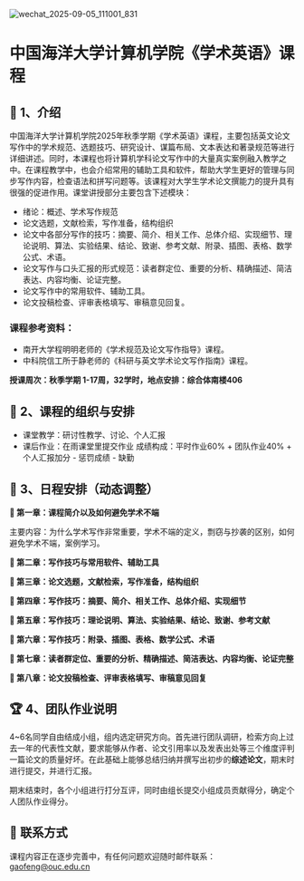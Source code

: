 ![wechat_2025-09-05_111001_831](https://gaopursuit.oss-cn-beijing.aliyuncs.com/img/2025/wechat_2025-09-05_111001_831.jpg)

# 中国海洋大学计算机学院《学术英语》课程

## 🎉 1、介绍

中国海洋大学计算机学院2025年秋季学期《学术英语》课程，主要包括英文论文写作中的学术规范、选题技巧、研究设计、谋篇布局、文本表达和著录规范等进行详细讲述。同时，本课程也将计算机学科论文写作中的大量真实案例融入教学之中。在课程教学中，也会介绍常用的辅助工具和软件，帮助大学生更好的管理与同步写作内容，检查语法和拼写问题等。该课程对大学生学术论文撰能力的提升具有很强的促进作用。课堂讲授部分主要包含下述模块：

- 绪论：概述、学术写作规范
- 论文选题，文献检索，写作准备，结构组织
- 论文中各部分写作的技巧：摘要、简介、相关工作、总体介绍、实现细节、理论说明、算法、实验结果、结论、致谢、参考文献、附录、插图、表格、数学公式、术语。
- 论文写作与口头汇报的形式规范：读者群定位、重要的分析、精确描述、简洁表达、内容均衡、论证完整。
- 论文写作中的常用软件、辅助工具。
- 论文投稿检查、评审表格填写、审稿意见回复。

### 课程参考资料：
- 南开大学程明明老师的《学术规范及论文写作指导》课程。
- 中科院信工所于静老师的《科研与英文学术论文写作指南》课程。

**授课周次：秋季学期 1-17周，32学时，地点安排：综合体南楼406**

## 🚀 2、课程的组织与安排

- 课堂教学：研讨性教学、讨论、个人汇报
- 课后作业：在雨课堂里提交作业
成绩构成：平时作业60% + 团队作业40% + 个人汇报加分 - 惩罚成绩 - 缺勤

## 🎯 3、日程安排（动态调整）

**🚩 第一章：课程简介以及如何避免学术不端**

主要内容：为什么学术写作非常重要，学术不端的定义，剽窃与抄袭的区别，如何避免学术不端，案例学习。

**🚩 第二章：写作技巧与常用软件、辅助工具**

**🚩 第三章：论文选题，文献检索，写作准备，结构组织**

**🚩 第四章：写作技巧：摘要、简介、相关工作、总体介绍、实现细节**

**🚩 第五章：写作技巧：理论说明、算法、实验结果、结论、致谢、参考文献**

**🚩 第六章：写作技巧：附录、插图、表格、数学公式、术语**

**🚩 第七章：读者群定位、重要的分析、精确描述、简洁表达、内容均衡、论证完整**

**🚩 第八章：论文投稿检查、评审表格填写、审稿意见回复**


## 🏆 4、团队作业说明

4~6名同学自由结成小组，组内选定研究方向。首先进行团队调研，检索方向上过去一年的代表性文献，要求能够从作者、论文引用率以及发表出处等三个维度评判一篇论文的质量好坏。在此基础上能够总结归纳并撰写出初步的**综述论文**，期末时进行提交，并进行汇报。

期末结束时，各个小组进行打分互评，同时由组长提交小组成员贡献得分，确定个人团队作业得分。

## 📧 联系方式

课程内容正在逐步完善中，有任何问题欢迎随时邮件联系：gaofeng@ouc.edu.cn

